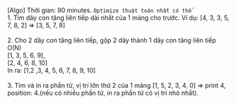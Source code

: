 [Algo]
Thời gian: 90 minutes.
`Optimize thuật toán nhất có thể`
<br/>1. Tìm dãy con tăng liên tiếp dài nhất của 1 mảng cho trước. Ví dụ: [4, 3, 3, 5, 7, 8, 2] => [3, 5, 7, 8]
<br/>
<br/>2. Cho 2 dãy con tăng liên tiếp, gộp 2 dãy thành 1 dãy con tăng liên tiếp O(N)<br/>
[1, 3, 5, 6, 9],<br/>
[2, 4, 6, 8, 10]
<br/>
In ra: [1,2 ,3, 4, 5, 6, 7, 8, 9, 10]
<br/>
<br/>3. Tìm và in ra phần tử, vị trí lớn thứ 2 của 1 mảng [1, 5, 2, 3, 4, 0] => print 4, position: 4.(nếu có nhiều phần tử, in ra phần tử có vị trí nhỏ nhất).
<br/>
 
